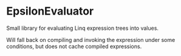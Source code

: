 # EpsilonEvaluator

Small library for evaluating Linq expression trees into values.

Will fall back on compiling and invoking the expression under some conditions, but does not cache compiled expressions.